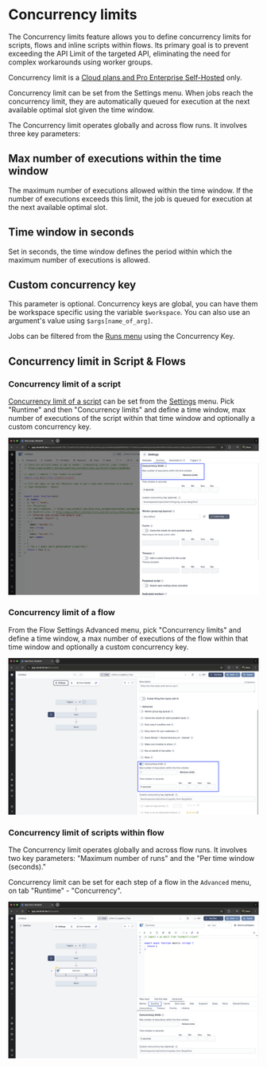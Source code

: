 # Concurrency limits

The Concurrency limits feature allows you to define concurrency limits for scripts, flows and inline scripts within flows. Its primary goal is to prevent exceeding the API Limit of the targeted API, eliminating the need for complex workarounds using worker groups.

Concurrency limit is a [Cloud plans and Pro Enterprise Self-Hosted](/pricing) only.

Concurrency limit can be set from the Settings menu. When jobs reach the concurrency limit, they are automatically queued for execution at the next available optimal slot given the time window.

The Concurrency limit operates globally and across flow runs. It involves three key parameters:

## Max number of executions within the time window

The maximum number of executions allowed within the time window. If the number of executions exceeds this limit, the job is queued for execution at the next available optimal slot.

## Time window in seconds

Set in seconds, the time window defines the period within which the maximum number of executions is allowed.

## Custom concurrency key

This parameter is optional. Concurrency keys are global, you can have them be workspace specific using the variable `$workspace`. You can also use an argument's value using `$args[name_of_arg]`.

Jobs can be filtered from the [Runs menu](../5_monitor_past_and_future_runs/index.mdx) using the Concurrency Key.

## Concurrency limit in Script & Flows

### Concurrency limit of a script

[Concurrency limit of a script](../../script_editor/concurrency_limit.mdx) can be set from the [Settings](../../script_editor/settings.mdx) menu. Pick "Runtime" and then "Concurrency limits" and define a time window, max number of executions of the script within that time window and optionally a custom concurrency key.

![Concurrency limit](../../assets/code_editor/concurrency_limit.png)

### Concurrency limit of a flow

From the Flow Settings Advanced menu, pick "Concurrency limits" and define a time window, a max number of executions of the flow within that time window and optionally a custom concurrency key.

![Concurrency limit of flow](../../assets/flows/concurrency_flow.png "Concurrency limit of flow")

### Concurrency limit of scripts within flow

The Concurrency limit operates globally and across flow runs. It involves two key parameters: "Maximum number of runs" and the "Per time window (seconds)."

Concurrency limit can be set for each step of a flow in the `Advanced` menu, on tab "Runtime" - "Concurrency".

![Concurrency limit Scripts within Flow](../../assets/code_editor/concurrency_limit_flow.png "Concurrency limit Scripts within Flow")